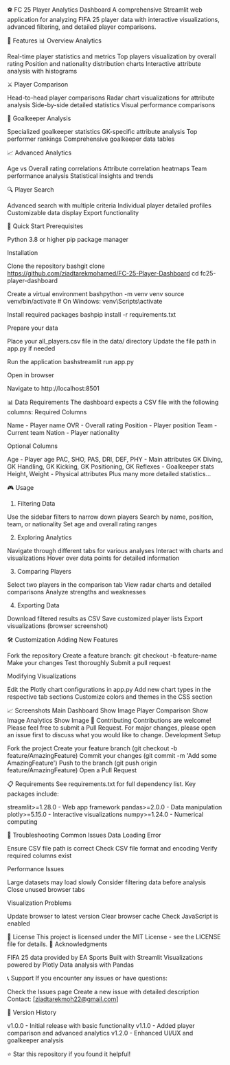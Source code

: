 ⚽ FC 25 Player Analytics Dashboard
A comprehensive Streamlit web application for analyzing FIFA 25 player data with interactive visualizations, advanced filtering, and detailed player comparisons.

🌟 Features
📊 Overview Analytics

Real-time player statistics and metrics
Top players visualization by overall rating
Position and nationality distribution charts
Interactive attribute analysis with histograms

⚔️ Player Comparison

Head-to-head player comparisons
Radar chart visualizations for attribute analysis
Side-by-side detailed statistics
Visual performance comparisons

🧤 Goalkeeper Analysis

Specialized goalkeeper statistics
GK-specific attribute analysis
Top performer rankings
Comprehensive goalkeeper data tables

📈 Advanced Analytics

Age vs Overall rating correlations
Attribute correlation heatmaps
Team performance analysis
Statistical insights and trends

🔍 Player Search

Advanced search with multiple criteria
Individual player detailed profiles
Customizable data display
Export functionality

🚀 Quick Start
Prerequisites

Python 3.8 or higher
pip package manager

Installation

Clone the repository
bashgit clone https://github.com/ziadtarekmohamed/FC-25-Player-Dashboard
cd fc25-player-dashboard

Create a virtual environment 
bashpython -m venv venv
source venv/bin/activate  # On Windows: venv\Scripts\activate

Install required packages
bashpip install -r requirements.txt

Prepare your data

Place your all_players.csv file in the data/ directory
Update the file path in app.py if needed


Run the application
bashstreamlit run app.py

Open in browser

Navigate to http://localhost:8501




📊 Data Requirements
The dashboard expects a CSV file with the following columns:
Required Columns

Name - Player name
OVR - Overall rating
Position - Player position
Team - Current team
Nation - Player nationality

Optional Columns

Age - Player age
PAC, SHO, PAS, DRI, DEF, PHY - Main attributes
GK Diving, GK Handling, GK Kicking, GK Positioning, GK Reflexes - Goalkeeper stats
Height, Weight - Physical attributes
Plus many more detailed statistics...

🎮 Usage
1. Filtering Data

Use the sidebar filters to narrow down players
Search by name, position, team, or nationality
Set age and overall rating ranges

2. Exploring Analytics

Navigate through different tabs for various analyses
Interact with charts and visualizations
Hover over data points for detailed information

3. Comparing Players

Select two players in the comparison tab
View radar charts and detailed comparisons
Analyze strengths and weaknesses

4. Exporting Data

Download filtered results as CSV
Save customized player lists
Export visualizations (browser screenshot)

🛠️ Customization
Adding New Features

Fork the repository
Create a feature branch: git checkout -b feature-name
Make your changes
Test thoroughly
Submit a pull request

Modifying Visualizations

Edit the Plotly chart configurations in app.py
Add new chart types in the respective tab sections
Customize colors and themes in the CSS section

📈 Screenshots
Main Dashboard
Show Image
Player Comparison
Show Image
Analytics
Show Image
🤝 Contributing
Contributions are welcome! Please feel free to submit a Pull Request. For major changes, please open an issue first to discuss what you would like to change.
Development Setup

Fork the project
Create your feature branch (git checkout -b feature/AmazingFeature)
Commit your changes (git commit -m 'Add some AmazingFeature')
Push to the branch (git push origin feature/AmazingFeature)
Open a Pull Request

📋 Requirements
See requirements.txt for full dependency list. Key packages include:

streamlit>=1.28.0 - Web app framework
pandas>=2.0.0 - Data manipulation
plotly>=5.15.0 - Interactive visualizations
numpy>=1.24.0 - Numerical computing

🐛 Troubleshooting
Common Issues
Data Loading Error

Ensure CSV file path is correct
Check CSV file format and encoding
Verify required columns exist

Performance Issues

Large datasets may load slowly
Consider filtering data before analysis
Close unused browser tabs

Visualization Problems

Update browser to latest version
Clear browser cache
Check JavaScript is enabled

📝 License
This project is licensed under the MIT License - see the LICENSE file for details.
🙏 Acknowledgments

FIFA 25 data provided by EA Sports
Built with Streamlit
Visualizations powered by Plotly
Data analysis with Pandas

📞 Support
If you encounter any issues or have questions:

Check the Issues page
Create a new issue with detailed description
Contact: [ziadtarekmoh22@gmail.com]

🔄 Version History

v1.0.0 - Initial release with basic functionality
v1.1.0 - Added player comparison and advanced analytics
v1.2.0 - Enhanced UI/UX and goalkeeper analysis


⭐ Star this repository if you found it helpful!
